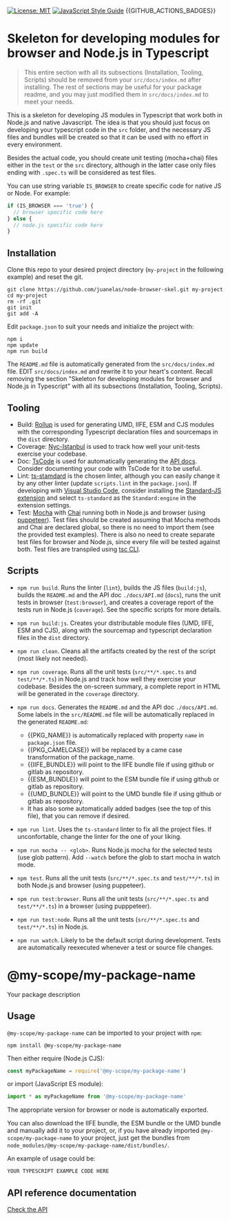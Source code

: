 [![License: MIT](https://img.shields.io/badge/License-MIT-yellow.svg)](https://opensource.org/licenses/MIT)
[![JavaScript Style Guide](https://img.shields.io/badge/code_style-standard-brightgreen.svg)](https://standardjs.com)
{{GITHUB_ACTIONS_BADGES}}

# Skeleton for developing modules for browser and Node.js in Typescript

> This entire section with all its subsections (Installation, Tooling, Scripts) should be removed from your `src/docs/index.md` after installing. The rest of sections may be useful for your package readme, and you may just modified them in `src/docs/index.md` to meet your needs.

This is a skeleton for developing JS modules in Typescript that work both in Node.js and native Javascript. The idea is that you should just focus on developing your typescript code in the `src` folder, and the necessary JS files and bundles will be created so that it can be used with no effort in every environment.

Besides the actual code, you should create unit testing (mocha+chai) files either in the `test` or the `src` directory, although in the latter case only files ending with `.spec.ts` will be considered as test files.

You can use string variable `IS_BROWSER` to create specific code for native JS or Node. For example:

```typescript
if (IS_BROWSER === 'true') {
  // browser specific code here
} else {
  // node.js specific code here
}
```

## Installation

Clone this repo to your desired project directory (`my-project` in the following example) and reset the git.

```console
git clone https://github.com/juanelas/node-browser-skel.git my-project
cd my-project
rm -rf .git
git init
git add -A
```

Edit `package.json` to suit your needs and initialize the project with:

```console
npm i
npm update
npm run build
```

The `README.md` file is automatically generated from the `src/docs/index.md` file. EDIT `src/docs/index.md` and rewrite it to your heart's content. Recall removing the section "Skeleton for developing modules for browser and Node.js in Typescript" with all its subsections (Installation, Tooling, Scripts).

## Tooling

- Build: [Rollup](https://rollupjs.org) is used for generating UMD, IIFE, ESM and CJS modules with the corresponding Typescript declaration files and sourcemaps in the `dist` directory.
- Coverage: [Nyc-Istanbul](https://github.com/istanbuljs/nyc) is used to track how well your unit-tests exercise your codebase.
- Doc: [TsCode](https://tsdoc.org/) is used for automatically generating the [API docs](./docs/API.md). Consider documenting your code with TsCode for it to be useful.
- Lint: [ts-stamdard](https://github.com/standard/ts-standard) is the chosen linter, although you can easily change it by any other linter (update `scripts.lint` in the `package.json`). If developing with [Visual Studio Code](https://code.visualstudio.com/), consider installing the [Standard-JS extension](https://marketplace.visualstudio.com/items?itemName=chenxsan.vscode-standardjs) and select `ts-standard` as the `Standard:engine` in the extension settings.
- Test: [Mocha](https://mochajs.org/) with [Chai](https://www.chaijs.com/) running both in Node.js and browser (using [puppeteer](https://pptr.dev/)). Test files should be created assuming that Mocha methods and Chai are declared global, so there is no need to import them (see the provided test examples). There is also no need to create separate test files for browser and Node.js, since every file will be tested against both. Test files are transpiled using [tsc CLI](https://www.typescriptlang.org/docs/handbook/compiler-options.html).

## Scripts

- `npm run build`. Runs the linter (`lint`), builds the JS files (`build:js`), builds the `README.md` and the API doc `./docs/API.md` (`docs`), runs the unit tests in browser (`test:browser`), and creates a coverage report of the tests run in Node.js (`coverage`). See the specific scripts for more details.
- `npm run build:js`. Creates your distributable module files (UMD, IIFE, ESM and CJS), along with the sourcemap and typescript declaration files in the `dist` directory.
- `npm run clean`. Cleans all the artifacts created by the rest of the script (most likely not needed).
- `npm run coverage`. Runs all the unit tests (`src/**/*.spec.ts` and `test/**/*.ts`) in Node.js and track how well they exercise your codebase. Besides the on-screen summary, a complete report in HTML will be generated in the `coverage` directory.
- `npm run docs`. Generates the `README.md` and the API doc `./docs/API.md`. Some labels in the `src/README.md` file will be automatically replaced in the generated `README.md`:

  - &#123;&#123;PKG_NAME&#125;&#125; is automatically replaced with property `name` in `package.json` file.
  - &#123;&#123;PKG_CAMELCASE&#125;&#125; will be replaced by a came case transformation of the package_name.
  - &#123;&#123;IIFE_BUNDLE&#125;&#125; will point to the IIFE bundle file if using github or gitlab as repository.
  - &#123;&#123;ESM_BUNDLE&#125;&#125; will point to the ESM bundle file if using github or gitlab as repository.
  - &#123;&#123;UMD_BUNDLE&#125;&#125; will point to the UMD bundle file if using github or gitlab as repository.
  - It has also some automatically added badges (see the top of this file), that you can remove if desired.

- `npm run lint`. Uses the `ts-standard` linter to fix all the project files. If unconfortable, change the linter for the one of your liking.
- `npm run mocha -- <glob>`. Runs Node.js mocha for the selected tests (use glob pattern). Add `--watch` before the glob to start mocha in watch mode.
- `npm test`. Runs all the unit tests (`src/**/*.spec.ts` and `test/**/*.ts`) in both Node.js and browser (using puppeteer).
- `npm run test:browser`. Runs all the unit tests (`src/**/*.spec.ts` and `test/**/*.ts`) in a browser (using pupppeteer).
- `npm run test:node`. Runs all the unit tests (`src/**/*.spec.ts` and `test/**/*.ts`) in Node.js.
- `npm run watch`. Likely to be the default script during development. Tests are automatically reexecuted whenever a test or source file changes.

# @my-scope/my-package-name
Your package description

## Usage

`@my-scope/my-package-name` can be imported to your project with `npm`:

```console
npm install @my-scope/my-package-name
```

Then either require (Node.js CJS):

```javascript
const myPackageName = require('@my-scope/my-package-name')
```

or import (JavaScript ES module):

```javascript
import * as myPackageName from '@my-scope/my-package-name'
```

The appropriate version for browser or node is automatically exported.

You can also download the IIFE bundle, the ESM bundle or the UMD bundle and manually add it to your project, or, if you have already imported `@my-scope/my-package-name` to your project, just get the bundles from `node_modules/@my-scope/my-package-name/dist/bundles/`.

An example of usage could be:

```typescript
YOUR TYPESCRIPT EXAMPLE CODE HERE
```

## API reference documentation

[Check the API](./docs/API.md)
